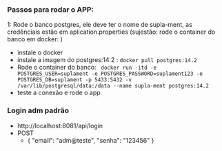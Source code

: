 


### Passos para rodar o APP: 

1: Rode o banco postgres, ele deve ter o nome de supla-ment, as credênciais estão em aplication.properties
  (sujestão: rode o container do banco em docker: )
  - instale o docker
  - instale a imagem do postgres:14:2 : 
    `docker pull postgres:14.2`
  - Rode o container do banco: 
  ` docker run -itd -e POSTGRES_USER=suplament -e POSTGRES_PASSWORD=suplament123 -e POSTGRES_DB=suplament -p 5433:5432 -v /var/lib/postgresql/data:/data --name supla-ment postgres:14.2`
  - teste a conexão e rode o app.

### Login adm padrão
- http://localhost:8081/api/login
- POST
  - {
  "email": "adm@teste",
  "senha": "123456"
  } 